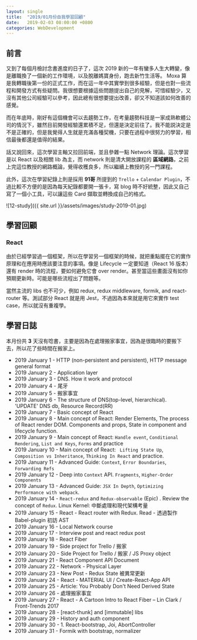 ```yaml
---
layout: single
title:  "2019/01月份自我學習回顧"
date:   2019-02-03 08:00:00 +0800
categories: WebDevelopment
---
```

## 前言

又到了每個月檢討念書進度的日子了，這次 2019 新的一年有蠻多人生大轉變，像是離職換了一個新的工作環境，以及脫離媽寶身份，跑去新竹生活等。 Moxa 算是我轉職後第一份的正式工作，而在這一年中其實學到很多經驗，但是也對一些流程和開發方式有些疑問。我很想要根據這些問題提出自己的見解，可惜經驗少，又沒有其他公司經驗可以參考，因此總有很想要提出改善，卻又不知道該如何改善的感覺。

而在年底時，剛好有這個機會可以去趨勢工作，在考量趨勢科技是一家成熟軟體公司的情況下，雖然目前開發經驗還累積不足，但還是決定前往了。我不能説決定是不是正確的，但是我覺得人生就是充滿各種契機，只要在過程中很努力的學習，相信最後都還是值得的結果。

話又說回來，這次學習主軸又拉回前端，並且參雜一點 Network 理論。這次學習是以 React 以及相關 lib 為主，而 network 則是清大開放課程的 **區域網路**，之前上完這位教授的網路概論，覺得收穫良多，所以繼續上教授的另一門課程。

此外，這次在學習紀錄上則是採用 **91哥** 所提到的 `Trello` + `Calendar Plugin`，不過比較不方便的是因為每天紀錄都要開一張卡，寫 blog 時不好統整，因此又自己寫了一個小工具，可以讓這些 Card 擷取並轉換成自己的格式。

![12-study]({{ site.url }}/assets/images/study-2019-01.jpg)  

## 學習回顧

### React

由於已經學習過一個框架，所以在學習另一個框架的時候，就把重點擺在它的實作原理和在應用時應該要注意的事項。像是 Lifecycle 一定要知道（React 16 版本）還有 render 時的流程，要如何避免它會 over render。甚至當這些畫面沒有如你預期更新時。可能是哪些流程出了問題等。

當然主流的 libs 也不可少，例如 redux, redux middleware, formik, and react-router 等。測試部分 React 就是用 Jest，不過因為本來就是用它來實作 test case，所以就沒有重複學。

## 學習日誌

本月份共 **3** 天沒有唸書，主要是因為在處理搬家事宜，因為是很臨時的要搬下去，所以花了些時間在搬家上。

- 2019 January 1 - HTTP (non-persistent and persistent), HTTP message general format
- 2019 January 2 - Application layer
- 2019 January 3 - DNS. How it work and protocol
- 2019 January 4 - 尾牙
- 2019 January 5 - 搬家事宜
- 2019 January 6 - The structure of DNS(top-level, hierarchical). 'UPDATE' DNS db, Resource Record(RR)
- 2019 January 7 - Basic concept of React
- 2019 January 8 - Main concept of React: Render Elements, The process of React render DOM. Components and props, State in component and lifecycle function.
- 2019 January 9 - Main concept of React: `Handle event`, `Conditional Rendering`, `List and Keys`, `Forms` and practice
- 2019 January 10 - Main concept of React: ` Lifting State Up`, `Composition vs Inheritance`, `Thinking In React` and practice.
- 2019 January 11 - Advanced Guide: `Context`, `Error Boundaries`, `Forwarding Refs`
- 2019 January 12 - Deep into `Context` API. `Fragments`, `Higher-Order Components`
- 2019 January 13 - Advanced Guide: `JSX In Depth`, `Optimizing Performance with webpack`.
- 2019 January 14 - `React-redux` and `Redux-observable` (Epic) . Review the concept of `Redux`. Linux Kernel: 中斷處理和現代架構考量
- 2019 January 15 - React - React router with Redux. Read - 透過製作 Babel-plugin 初訪 AST
- 2019 January 16 - Local Network course
- 2019 January 17 - Interview post and react redux post
- 2019 January 18 - React Fiber
- 2019 January 19 - Side project for Trello / 搬家
- 2019 January 20 - Side Project for Trello / 搬家 / JS Proxy object
- 2019 January 21 - React Component API Document
- 2019 January 22 - Network - Physical Layer
- 2019 January 23 - New Post - Redux State 被異常更新
- 2019 January 24 - React - MATERIAL UI / Create-React-App API
- 2019 January 25 - Article: You Probably Don't Need Derived State
- 2019 January 26 - 處理搬家事宜
- 2019 January 27 - React - A Cartoon Intro to React Fiber – Lin Clark / Front-Trends 2017
- 2019 January 28 - [react-thunk] and [immutable] libs
- 2019 January 29 - History and auth component
- 2019 January 30 - 1. React-bootstrap, Joi, AbortController
- 2019 January 31 - Formik with bootstrap, normalizer